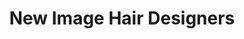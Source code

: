 ---
title: "New Image Hair Designers"
url: /bexleyheath/new-image-hair-designers/
shop: hairdresser
---